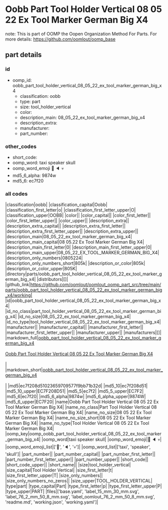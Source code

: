 # Oobb Part Tool Holder Vertical 08 05 22 Ex Tool Marker German Big X4  

note: This is part of OOMP the Oopen Organization Method For Parts. For more details: https://github.com/oomlout/oomp_base

##  part details





### id
* oomp_id: oobb_part_tool_holder_vertical_08_05_22_ex_tool_marker_german_big_x4
  * classification: oobb
  * type: part
  * size: tool_holder_vertical
  * color: 
  * description_main: 08_05_22_ex_tool_marker_german_big_x4
  * description_extra: 
  * manufacturer: 
  * part_number: 

### other_codes
* short_code: 
* oomp_word: taxi speaker skull
* oomp_word_emoji :taxi: :speaker: :skull:
* md5_6_alpha: 9874w
* md5_6: ec7f20

### all codes 
|classification|oobb|
|classification_capital|Oobb|
|classification_first_letter|o|
|classification_first_letter_upper|O|
|classification_upper|OOBB|
|color||
|color_capital||
|color_first_letter||
|color_first_letter_upper||
|color_upper||
|description_extra||
|description_extra_capital||
|description_extra_first_letter||
|description_extra_first_letter_upper||
|description_extra_upper||
|description_main|08_05_22_ex_tool_marker_german_big_x4|
|description_main_capital|08 05.22 Ex Tool Marker German Big X4|
|description_main_first_letter|0|
|description_main_first_letter_upper|0|
|description_main_upper|08_05_22_EX_TOOL_MARKER_GERMAN_BIG_X4|
|description_only_numbers|0805224|
|description_only_numbers_short|805k|
|description_or_color|805k|
|description_or_color_upper|805K|
|directory|parts/oobb_part_tool_holder_vertical_08_05_22_ex_tool_marker_german_big_x4|
|distributors|[]|
|github_link|https://github.com/oomlout/oomlout_oomp_part_src/tree/main/parts/oobb_part_tool_holder_vertical_08_05_22_ex_tool_marker_german_big_x4/working|
|id|oobb_part_tool_holder_vertical_08_05_22_ex_tool_marker_german_big_x4|
|id_no_class|part_tool_holder_vertical_08_05_22_ex_tool_marker_german_big_x4|
|id_no_size|08_05_22_ex_tool_marker_german_big_x4|
|id_no_type|tool_holder_vertical_08_05_22_ex_tool_marker_german_big_x4|
|manufacturer||
|manufacturer_capital||
|manufacturer_first_letter||
|manufacturer_first_letter_upper||
|manufacturer_upper||
|manufacturers|[]|
|markdown_full|[oobb_part_tool_holder_vertical_08_05_22_ex_tool_marker_german_big_x4](https://github.com/oomlout/oomlout_oomp_part_src/tree/main/parts/oobb_part_tool_holder_vertical_08_05_22_ex_tool_marker_german_big_x4/working)<br>[](https://github.com/oomlout/oomlout_oomp_part_src/tree/main/parts/oobb_part_tool_holder_vertical_08_05_22_ex_tool_marker_german_big_x4/working)<br>[Oobb Part Tool Holder Vertical 08 05 22 Ex Tool Marker German Big X4](https://github.com/oomlout/oomlout_oomp_part_src/tree/main/parts/oobb_part_tool_holder_vertical_08_05_22_ex_tool_marker_german_big_x4/working)<br><br>|
|markdown_short|[oobb_part_tool_holder_vertical_08_05_22_ex_tool_marker_german_big_x4](https://github.com/oomlout/oomlout_oomp_part_src/tree/main/parts/oobb_part_tool_holder_vertical_08_05_22_ex_tool_marker_german_big_x4/working)<br><br>|
|md5|ec7f208d51023659709577f9bb71b32d|
|md5_10|ec7f208d51|
|md5_10_upper|EC7F208D51|
|md5_5|ec7f2|
|md5_5_upper|EC7F2|
|md5_6|ec7f20|
|md5_6_alpha|9874w|
|md5_6_alpha_upper|9874W|
|md5_6_upper|EC7F20|
|name|Oobb Part Tool Holder Vertical 08 05 22 Ex Tool Marker German Big X4|
|name_no_class|Part Tool Holder Vertical 08 05 22 Ex Tool Marker German Big X4|
|name_no_size|08 05 22 Ex Tool Marker German Big X4|
|name_no_size_short|08 05 22 Ex Tool Marker German Big X4|
|name_no_type|Tool Holder Vertical 08 05 22 Ex Tool Marker German Big X4|
|oomp_key|oomp_oobb_part_tool_holder_vertical_08_05_22_ex_tool_marker_german_big_x4|
|oomp_word|taxi speaker skull|
|oomp_word_emoji|:taxi: :speaker: :skull:|
|oomp_word_emoji_list|[':taxi:', ':speaker:', ':skull:']|
|oomp_word_list|['taxi', 'speaker', 'skull']|
|part_number||
|part_number_capital||
|part_number_first_letter||
|part_number_first_letter_upper||
|part_number_upper||
|short_code||
|short_code_upper||
|short_name||
|size|tool_holder_vertical|
|size_capital|Tool Holder Vertical|
|size_first_letter|t|
|size_first_letter_upper|T|
|size_only_numbers||
|size_only_numbers_no_zeros||
|size_upper|TOOL_HOLDER_VERTICAL|
|type|part|
|type_capital|Part|
|type_first_letter|p|
|type_first_letter_upper|P|
|type_upper|PART|
|files|['base.yaml', 'label_15_mm_30_mm.svg', 'label_76_2_mm_50_8_mm.svg', 'label_oomlout_76_2_mm_50_8_mm.svg', 'readme.md', 'working.json', 'working.yaml']|
